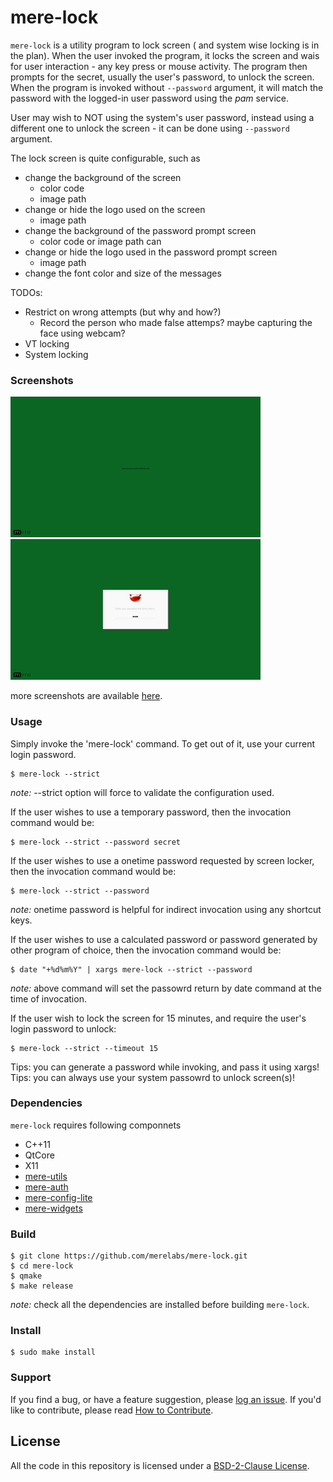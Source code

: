# mere-lock #
`mere-lock` is a utility program to lock screen ( and system wise locking is in
the plan). When the user invoked the program, it locks the screen and wais for 
user interaction - any key press or mouse activity. The program then prompts 
for the secret, usually the user's password, to unlock the screen. When the 
program is invoked without `--password` argument, it will match the password 
with the logged-in user password using the *pam* service. 

User may wish to NOT using the system's user password, instead using a
different one to unlock the screen - it can be done using `--password` argument.

The lock screen is quite configurable, such as
- change the background of the screen
  - color code
  - image path
- change or hide the logo used on the screen
  - image path
- change the background of the password prompt screen
  - color code or image path can
- change or hide the logo used in the password prompt screen
  - image path
- change the font color and size of the messages 

TODOs:
- Restrict on wrong attempts (but why and how?)
  - Record the person who made false attemps? maybe capturing the face using webcam? 
- VT locking
- System locking

### Screenshots
<img src="screenshots/screen.png" height="225px"> <img src="screenshots/prompt.png" height="225px">

more screenshots are available [here](screenshots).

### Usage
Simply invoke the 'mere-lock' command. To get out of it, use your current login password.

```shell
$ mere-lock --strict
```
*note:* --strict option will force to validate the configuration used.

If the user wishes to use a temporary password, then the invocation command 
would be:

```shell
$ mere-lock --strict --password secret
```

If the user wishes to use a onetime password requested by screen locker, then the invocation command would be:

```shell
$ mere-lock --strict --password
```
*note:* onetime password is helpful for indirect invocation using any shortcut keys.

If the user wishes to use a calculated password or password generated by other program of choice, 
then the invocation command would be:

```shell
$ date "+%d%m%Y" | xargs mere-lock --strict --password
```
*note:* above command will set the passowrd return by date command at the time of invocation.

If the user wish to lock the screen for 15 minutes, and require the user's login password to unlock:

```shell
$ mere-lock --strict --timeout 15
```

Tips: you can generate a password while invoking, and pass it using xargs!
Tips: you can always use your system passowrd to unlock screen(s)!

### Dependencies
`mere-lock` requires following componnets
- C++11 
- QtCore
- X11
- [mere-utils](https://github.com/merelabs/mere-utils)
- [mere-auth](https://github.com/merelabs/mere-auth)
- [mere-config-lite](https://github.com/merelabs/mere-config-lite)
- [mere-widgets](https://github.com/merelabs/mere-widgets)
 
### Build
```shell
$ git clone https://github.com/merelabs/mere-lock.git
$ cd mere-lock
$ qmake
$ make release
```
*note:* check all the dependencies are installed before building `mere-lock`.

### Install

```shell
$ sudo make install
```

### Support
If you find a bug, or have a feature suggestion, please [log an issue](https://github.com/merelabs/mere-lock/issues). If you'd like to
contribute, please read [How to Contribute](CONTRIBUTING.md).

## License
All the code in this repository is licensed under a [BSD-2-Clause License](LICENSE).

